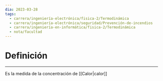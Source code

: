 ```yaml
---
dia: 2023-03-28
tags:
  - carrera/ingeniería-electrónica/fisica-2/Termodinámica
  - carrera/ingeniería-electrónica/seguridad/Prevención-de-incendios
  - carrera/ingeniería-en-informática/fisica-2/Termodinámica
  - nota/facultad
---
```

# Definición
---
Es la medida de la concentración de [[Calor|calor]]